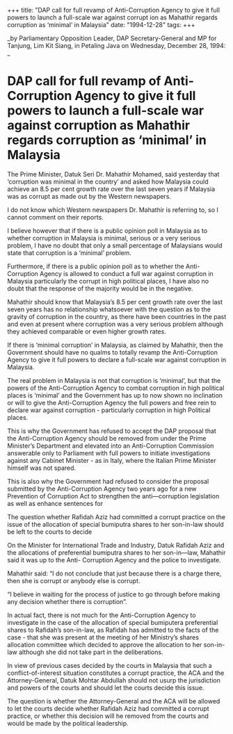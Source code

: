 +++ 
title: "DAP call for full revamp of Anti-Corruption Agency to give it full powers to launch a full-scale war against corrupt ion as Mahathir regards corruption as ‘minimal’ in Malaysia"
date: "1994-12-28"
tags:
+++

_by Parliamentary Opposition Leader, DAP Secretary-General and MP for Tanjung, Lim Kit Siang, in Petaling Java on Wednesday, December 28, 1994: _

# DAP call for full revamp of Anti-Corruption Agency to give it full powers to launch a full-scale war against corruption as Mahathir regards corruption as ‘minimal’ in Malaysia 

The Prime Minister, Datuk Seri Dr. Mahathir Mohamed, said yesterday that ‘corruption was minimal in the country’ and asked how Malaysia could achieve an 8.5 per cent growth rate over the last seven years if Malaysia was as corrupt as made out by the Western newspapers. </u>

I do not know which Western newspapers Dr. Mahathir is referring to, so I cannot comment on their reports. 

I believe however that if there is a public opinion poll in Malaysia as to whether corruption in Malaysia is minimal, serious or a very serious problem, I have no doubt that only a small percentage of Malaysians would state that corruption is a ‘minimal’ problem. 

Furthermore, if there is a public opinion poll as to whether the Anti-Corruption Agency is allowed to conduct a full war against corruption in Malaysia particularly the corrupt in high political places, I have also no doubt that the response of the majority would be in the negative. 

Mahathir should know that Malaysia’s 8.5 per cent growth rate over the last seven years has no relationship whatsoever with the question as to the gravity of corruption in the country, as there have been countries in the past and even at present where corruption was a very serious problem although they achieved comparable or even higher growth rates. 

If there is ‘minimal corruption’ in Malaysia, as claimed by Mahathir, then the Government should have no qualms to totally revamp the Anti-Corruption Agency to give it full powers to declare a full-scale war against corruption in Malaysia. 

The real problem in Malaysia is not that corruption is ‘minimal’, but that the powers of the Anti-Corruption Agency to combat corruption in high political places is ‘minimal’ and the Government has up to now shown no inclination or will to give the Anti-Corruption Agency the full powers and free rein to declare war against corruption - particularly corruption in high Political places. 

This is why the Government has refused to accept the DAP proposal that the Anti-Corruption Agency should be removed from under the Prime Minister’s Department and elevated into an Anti-Corruption Commission answerable only to Parliament with full powers to initiate investigations against any Cabinet Minister - as in Italy, where the Italian Prime Minister himself was not spared. 

This is also why the Government had refused to consider the proposal submitted by the Anti-Corruption Agency two years ago for a new Prevention of Corruption Act to strengthen the anti—corruption legislation as well as enhance sentences for 

The question whether Rafidah Aziz had committed a corrupt practice on the issue of the allocation of special bumiputra shares to her son-in-law should be left to the courts to decide 

On the Minister for International Trade and Industry, Datuk Rafidah Aziz and the allocations of preferential bumiputra shares to her son-in—law, Mahathir said it was up to the Anti- Corruption Agency and the police to investigate. 

Mahathir said: “I do not conclude that just because there is a charge there, then she is corrupt or anybody else is corrupt. 

“I believe in waiting for the process of justice to go through before making any decision whether there is corruption”. 

In actual fact, there is not much for the Anti-Corruption Agency to investigate in the case of the allocation of special bumiputera preferential shares to Rafidah’s son-in-law, as Rafidah has admitted to the facts of the case - that she was present at the meeting of her Ministry’s shares allocation committee which decided to approve the allocation to her son-in-law although she did not take part in the deliberations. 

In view of previous cases decided by the courts in Malaysia that such a conflict-of-interest situation constitutes a corrupt practice, the ACA and the Attorney-General, Datuk Mohtar Abdullah should not usurp the jurisdiction and powers of the courts and should let the courts decide this issue. 

The question is whether the Attorney-General and the ACA will be allowed to let the courts decide whether Rafidah Aziz had committed a corrupt practice, or whether this decision will he removed from the courts and would be made by the political leadership.
 
